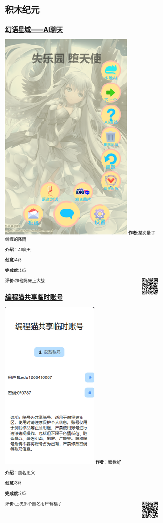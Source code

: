 # 积木纪元

## [幻语星域——AI聊天](https://shequ.codemao.cn/work/276343921)

![1](./assets/kitten-2.png)
**作者**:某次量子纠缠的降雨

**介绍**：AI聊天

**创意**:4/5

**完成度**:4/5

**评价**:神他妈床上大战
<img src="./assets/kitten-3.png" width="60px" style="float:right">

## [编程猫共享临时账号](https://shequ.codemao.cn/work/277309383)

![2](./assets/kitten-1.png)
**作者**：臻世好

**介绍**：顾名思义

**创意**:3/5

**完成度**:3/5

**评价**:上次那个匿名用户有福了
<img src="./assets/kitten-4.png" width="60px" style="float:right">
